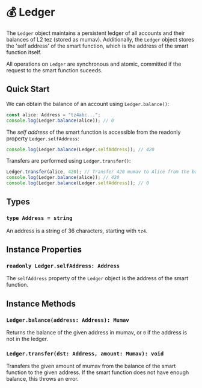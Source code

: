 # 💰 Ledger

The `Ledger` object maintains a persistent ledger of all accounts and their
balances of L2 tez (stored as mumav). Additionally, the `Ledger` object stores the 'self address' of
the smart function, which is the address of the smart function itself.

All operations on `Ledger` are synchronous and atomic, committed if the request to the smart function suceeds.

## Quick Start

We can obtain the balance of an account using `Ledger.balance()`:

```typescript
const alice: Address = "tz4abc...";
console.log(Ledger.balance(alice)); // 0
```

The _self address_ of the smart function is accessible from the readonly property `Ledger.selfAddress`:

```typescript
console.log(Ledger.balance(Ledger.selfAddress)); // 420
```

Transfers are performed using `Ledger.transfer()`:

```typescript
Ledger.transfer(alice, 420); // Transfer 420 mumav to Alice from the balance of the smart function
console.log(Ledger.balance(alice)); // 420
console.log(Ledger.balance(Ledger.selfAddress)); // 0
```

## Types

### `type Address = string`

An address is a string of 36 characters, starting with `tz4`.

## Instance Properties

### `readonly Ledger.selfAddress: Address`

The `selfAddress` property of the `Ledger` object is the address of the smart function.

## Instance Methods

### `Ledger.balance(address: Address): Mumav`

Returns the balance of the given address in mumav, or `0` if the address is not in the ledger.

### `Ledger.transfer(dst: Address, amount: Mumav): void`

Transfers the given amount of mumav from the balance of the smart function to the given address. If the smart function does not have enough balance, this throws an error.
